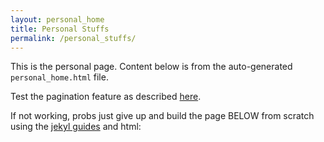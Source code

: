 ```yaml
---
layout: personal_home
title: Personal Stuffs
permalink: /personal_stuffs/
---
```


This is the personal page. Content below is from the auto-generated `personal_home.html` file. 

Test the pagination feature as described [here](https://jekyllrb.com/docs/pagination/).

If not working, probs just give up and build the page BELOW from scratch using the [jekyl guides](https://jekyllrb.com/docs/step-by-step/04-layouts/) and html:

